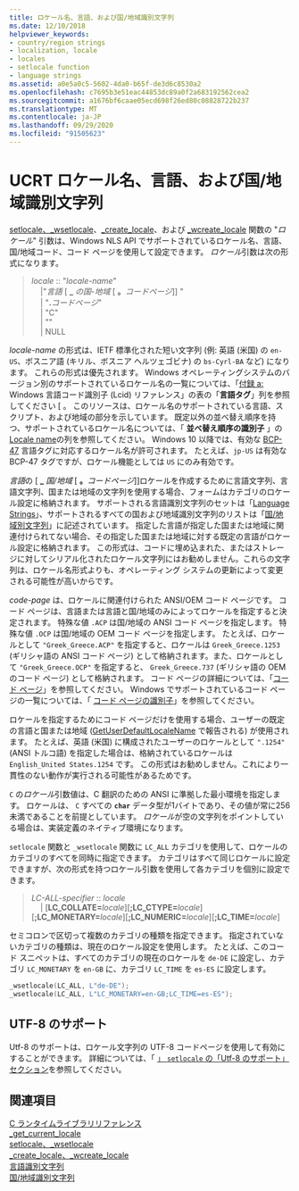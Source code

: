 ```yaml
---
title: ロケール名、言語、および国/地域識別文字列
ms.date: 12/10/2018
helpviewer_keywords:
- country/region strings
- localization, locale
- locales
- setlocale function
- language strings
ms.assetid: a0e5a0c5-5602-4da0-b65f-de3d6c8530a2
ms.openlocfilehash: c7695b3e51eac44853dc89a0f2a683192562cea2
ms.sourcegitcommit: a1676bf6caae05ecd698f26ed80c08828722b237
ms.translationtype: MT
ms.contentlocale: ja-JP
ms.lasthandoff: 09/29/2020
ms.locfileid: "91505623"
---
```

# <a name="ucrt-locale-names-languages-and-countryregion-strings"></a>UCRT ロケール名、言語、および国/地域識別文字列

[setlocale、\_wsetlocale](../c-runtime-library/reference/setlocale-wsetlocale.md)、[\_create\_locale](../c-runtime-library/reference/create-locale-wcreate-locale.md)、および [\_wcreate\_locale](../c-runtime-library/reference/create-locale-wcreate-locale.md) 関数の "*ロケール*" 引数は、Windows NLS API でサポートされているロケール名、言語、国/地域コード、コード ページを使用して設定できます。 *ロケール*引数は次の形式になります。

> *locale* :: "*locale-name*"<br/>
&nbsp;&nbsp;&nbsp;&nbsp;\|"*言語* \[ **\_** _の国-地域_ \[ __。__*コードページ*]] "<br/>
&nbsp;&nbsp;&nbsp;&nbsp;\| "__.__*コードページ*"<br/>
&nbsp;&nbsp;&nbsp;&nbsp;\| "C"<br/>
&nbsp;&nbsp;&nbsp;&nbsp;\| ""<br/>
&nbsp;&nbsp;&nbsp;&nbsp;\| NULL

*locale-name* の形式は、IETF 標準化された短い文字列 (例: 英語 (米国) の `en-US`、ボスニア語 (キリル、ボスニア ヘルツェゴビナ) の `bs-Cyrl-BA` など) になります。 これらの形式は優先されます。 Windows オペレーティングシステムのバージョン別のサポートされているロケール名の一覧については、「[付録 a:](/openspecs/windows_protocols/ms-lcid/a9eac961-e77d-41a6-90a5-ce1a8b0cdb9c) Windows 言語コード識別子 (Lcid) リファレンス」の表の「**言語タグ**」列を参照してください \[ 。 このリソースは、ロケール名のサポートされている言語、スクリプト、および地域の部分を示しています。 既定以外の並べ替え順序を持つ、サポートされているロケール名については、「 **並べ替え順序の識別子** 」の [Locale name](/windows/win32/Intl/sort-order-identifiers)の列を参照してください。 Windows 10 以降では、有効な [BCP-47](https://tools.ietf.org/html/bcp47) 言語タグに対応するロケール名が許可されます。 たとえば、`jp-US` は有効な BCP-47 タグですが、ロケール機能としては `US` にのみ有効です。

*言語*の \[ **\_** _国/地域_ \[ __。__*コードページ*]]ロケールを作成するために言語文字列、言語文字列、国または地域の文字列を使用する場合、フォームはカテゴリのロケール設定に格納されます。 サポートされる言語識別文字列のセットは「[Language Strings](../c-runtime-library/language-strings.md)」、サポートされるすべての国および地域識別文字列のリストは「[国/地域別文字列](../c-runtime-library/country-region-strings.md)」に記述されています。 指定した言語が指定した国または地域に関連付けられてない場合、その指定した国または地域に対する既定の言語がロケール設定に格納されます。 この形式は、コードに埋め込まれた、またはストレージに対してシリアル化されたロケール文字列にはお勧めしません。これらの文字列は、ロケール名形式よりも、オペレーティング システムの更新によって変更される可能性が高いからです。

*code-page* は、ロケールに関連付けられた ANSI/OEM コード ページです。 コード ページは、言語または言語と国/地域のみによってロケールを指定すると決定されます。 特殊な値 `.ACP` は国/地域の ANSI コード ページを指定します。 特殊な値 `.OCP` は国/地域の OEM コード ページを指定します。 たとえば、ロケールとして `"Greek_Greece.ACP"` を指定すると、ロケールは `Greek_Greece.1253` (ギリシャ語の ANSI コード ページ) として格納されます。また、ロケールとして `"Greek_Greece.OCP"` を指定すると、 `Greek_Greece.737` (ギリシャ語の OEM のコード ページ) として格納されます。 コード ページの詳細については、「[コード ページ](../c-runtime-library/code-pages.md)」を参照してください。 Windows でサポートされているコード ページの一覧については、「 [コード ページの識別子](/windows/win32/Intl/code-page-identifiers)」を参照してください。

ロケールを指定するためにコード ページだけを使用する場合、ユーザーの既定の言語と国または地域 ([GetUserDefaultLocaleName](/windows/win32/api/winnls/nf-winnls-getuserdefaultlocalename) で報告される) が使用されます。 たとえば、英語 (米国) に構成されたユーザーのロケールとして `".1254"` (ANSI トルコ語) を指定した場合は、格納されているロケールは `English_United States.1254` です。 この形式はお勧めしません。これにより一貫性のない動作が実行される可能性があるためです。

`C` の*ロケール*引数値は、C 翻訳のための ANSI に準拠した最小環境を指定します。 ロケールは、 `C` すべての **`char`** データ型が1バイトであり、その値が常に256未満であることを前提としています。 *ロケール*が空の文字列をポイントしている場合は、実装定義のネイティブ環境になります。

`setlocale` 関数と `_wsetlocale` 関数に `LC_ALL` カテゴリを使用して、ロケールのカテゴリのすべてを同時に指定できます。 カテゴリはすべて同じロケールに設定できますが、次の形式を持つロケール引数を使用して各カテゴリを個別に設定できます。

> *LC-ALL-specifier* :: *locale*<br/>
&nbsp;&nbsp;&nbsp;&nbsp;\| \[**LC_COLLATE=**_locale_]\[**;LC_CTYPE=**_locale_]\[**;LC_MONETARY=**_locale_]\[**;LC_NUMERIC=**_locale_]\[**;LC_TIME=**_locale_]

セミコロンで区切って複数のカテゴリの種類を指定できます。 指定されていないカテゴリの種類は、現在のロケール設定を使用します。 たとえば、このコード スニペットは、すべてのカテゴリの現在のロケールを `de-DE` に設定し、カテゴリ `LC_MONETARY` を `en-GB` に、カテゴリ `LC_TIME` を `es-ES` に設定します。

```C
_wsetlocale(LC_ALL, L"de-DE");
_wsetlocale(LC_ALL, L"LC_MONETARY=en-GB;LC_TIME=es-ES");
```

## <a name="utf-8-support"></a>UTF-8 のサポート

Utf-8 のサポートは、ロケール文字列の UTF-8 コードページを使用して有効にすることができます。 詳細については、「 [」 `setlocale` の「Utf-8 のサポート」セクション](../c-runtime-library/reference/setlocale-wsetlocale.md#utf-8-support)を参照してください。

## <a name="see-also"></a>関連項目

[C ランタイムライブラリリファレンス](../c-runtime-library/c-run-time-library-reference.md)<br/>
[_get_current_locale](../c-runtime-library/reference/get-current-locale.md)<br/>
[setlocale、_wsetlocale](../c-runtime-library/reference/setlocale-wsetlocale.md)<br/>
[_create_locale、_wcreate_locale](../c-runtime-library/reference/create-locale-wcreate-locale.md)<br/>
[言語識別文字列](../c-runtime-library/language-strings.md)<br/>
[国/地域識別文字列](../c-runtime-library/country-region-strings.md)
